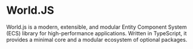 # World.JS
World.js is a modern, extensible, and modular Entity Component System (ECS) library for high-performance applications.  Written in TypeScript, it provides a minimal core and a modular ecosystem of optional packages.
